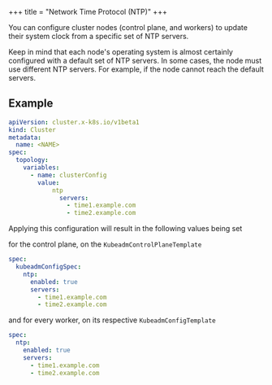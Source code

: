 +++
title = "Network Time Protocol (NTP)"
+++

You can configure cluster nodes (control plane, and workers) to update their system clock from a specific set of NTP servers.

Keep in mind that each node's operating system is almost certainly configured with a default set of NTP servers.
In some cases, the node must use different NTP servers. For example, if the node cannot reach the default servers.

## Example

```yaml
apiVersion: cluster.x-k8s.io/v1beta1
kind: Cluster
metadata:
  name: <NAME>
spec:
  topology:
    variables:
      - name: clusterConfig
        value:
            ntp
              servers:
                - time1.example.com
                - time2.example.com
```

Applying this configuration will result in the following values being set

for the control plane, on the `KubeadmControlPlaneTemplate`

```yaml
spec:
  kubeadmConfigSpec:
    ntp:
      enabled: true
      servers:
        - time1.example.com
        - time2.example.com
```

and for every worker, on its respective `KubeadmConfigTemplate`

```yaml
spec:
  ntp:
    enabled: true
    servers:
      - time1.example.com
      - time2.example.com
```
